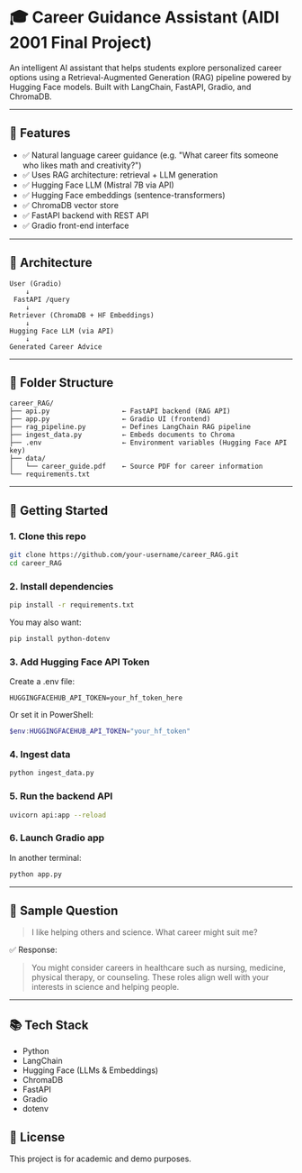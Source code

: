 
# 🎓 Career Guidance Assistant (AIDI 2001 Final Project)

An intelligent AI assistant that helps students explore personalized career options using a Retrieval-Augmented Generation (RAG) pipeline powered by Hugging Face models. Built with LangChain, FastAPI, Gradio, and ChromaDB.

---

## 📌 Features

- ✅ Natural language career guidance (e.g. "What career fits someone who likes math and creativity?")
- ✅ Uses RAG architecture: retrieval + LLM generation
- ✅ Hugging Face LLM (Mistral 7B via API)
- ✅ Hugging Face embeddings (sentence-transformers)
- ✅ ChromaDB vector store
- ✅ FastAPI backend with REST API
- ✅ Gradio front-end interface

---

## 🧱 Architecture

```
User (Gradio)
    ↓
 FastAPI /query
    ↓
Retriever (ChromaDB + HF Embeddings)
    ↓
Hugging Face LLM (via API)
    ↓
Generated Career Advice
```

---

## 📁 Folder Structure

```
career_RAG/
├── api.py                  ← FastAPI backend (RAG API)
├── app.py                  ← Gradio UI (frontend)
├── rag_pipeline.py         ← Defines LangChain RAG pipeline
├── ingest_data.py          ← Embeds documents to Chroma
├── .env                    ← Environment variables (Hugging Face API key)
├── data/
│   └── career_guide.pdf    ← Source PDF for career information
└── requirements.txt
```

---

## 🚀 Getting Started

### 1. Clone this repo

```bash
git clone https://github.com/your-username/career_RAG.git
cd career_RAG
```

### 2. Install dependencies

```bash
pip install -r requirements.txt
```

You may also want:

```bash
pip install python-dotenv
```

### 3. Add Hugging Face API Token

Create a .env file:

```
HUGGINGFACEHUB_API_TOKEN=your_hf_token_here
```

Or set it in PowerShell:

```powershell
$env:HUGGINGFACEHUB_API_TOKEN="your_hf_token"
```

### 4. Ingest data

```bash
python ingest_data.py
```

### 5. Run the backend API

```bash
uvicorn api:app --reload
```

### 6. Launch Gradio app

In another terminal:

```bash
python app.py
```

---

## 🧠 Sample Question

> I like helping others and science. What career might suit me?

✅ Response:
> You might consider careers in healthcare such as nursing, medicine, physical therapy, or counseling. These roles align well with your interests in science and helping people.

---

## 📚 Tech Stack

- Python
- LangChain
- Hugging Face (LLMs & Embeddings)
- ChromaDB
- FastAPI
- Gradio
- dotenv



## 📃 License

This project is for academic and demo purposes.

